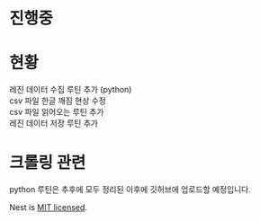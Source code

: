 # 진행중

# 현황

레진 데이터 수집 루틴 추가 (python)  
csv 파일 한글 깨짐 현상 수정  
csv 파일 읽어오는 루틴 추가  
레진 데이터 저장 루틴 추가  

# 크롤링 관련

python 루틴은 추후에 모두 정리된 이후에 깃허브에 업로드할 예정입니다.  

Nest is [MIT licensed](LICENSE).
